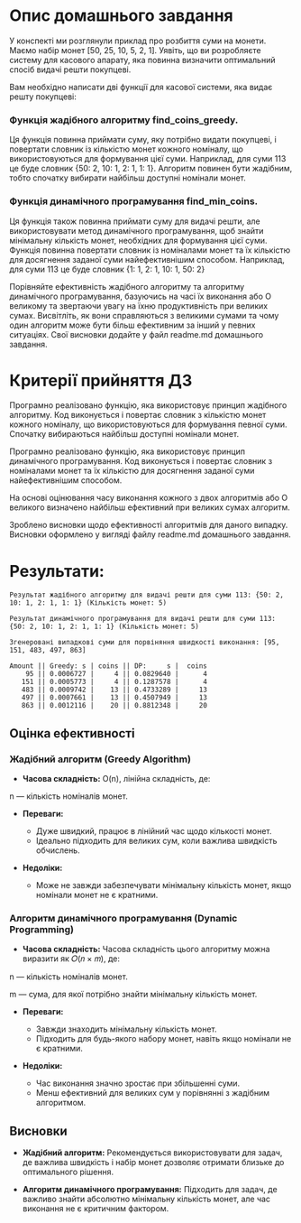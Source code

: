 # Опис домашнього завдання

У конспекті ми розглянули приклад про розбиття суми на монети. Маємо набір монет [50, 25, 10, 5, 2, 1]. Уявіть, що ви розробляєте систему для касового апарату, яка повинна визначити оптимальний спосіб видачі решти покупцеві.

Вам необхідно написати дві функції для касової системи, яка видає решту покупцеві:

### Функція жадібного алгоритму find_coins_greedy. 
Ця функція повинна приймати суму, яку потрібно видати покупцеві, і повертати словник із кількістю монет кожного номіналу, що використовуються для формування цієї суми. Наприклад, для суми 113 це буде словник {50: 2, 10: 1, 2: 1, 1: 1}. Алгоритм повинен бути жадібним, тобто спочатку вибирати найбільш доступні номінали монет.

### Функція динамічного програмування find_min_coins. 
Ця функція також повинна приймати суму для видачі решти, але використовувати метод динамічного програмування, щоб знайти мінімальну кількість монет, необхідних для формування цієї суми. Функція повинна повертати словник із номіналами монет та їх кількістю для досягнення заданої суми найефективнішим способом. Наприклад, для суми 113 це буде словник {1: 1, 2: 1, 10: 1, 50: 2}

Порівняйте ефективність жадібного алгоритму та алгоритму динамічного програмування, базуючись на часі їх виконання або О великому та звертаючи увагу на їхню продуктивність при великих сумах. Висвітліть, як вони справляються з великими сумами та чому один алгоритм може бути більш ефективним за інший у певних ситуаціях. Свої висновки додайте у файл readme.md домашнього завдання.

# Критерії прийняття ДЗ

Програмно реалізовано функцію, яка використовує принцип жадібного алгоритму. Код виконується і повертає словник з кількістю монет кожного номіналу, що використовуються для формування певної суми. Спочатку вибираються найбільш доступні номінали монет.

Програмно реалізовано функцію, яка використовує принцип динамічного програмування. Код виконується і повертає словник з номіналами монет та їх кількістю для досягнення заданої суми найефективнішим способом.

На основі оцінювання часу виконання кожного з двох алгоритмів або О великого визначено найбільш ефективний при великих сумах алгоритм.

Зроблено висновки щодо ефективності алгоритмів для даного випадку. Висновки оформлено у вигляді файлу readme.md домашнього завдання.

# Результати:

``` 
Результат жадібного алгоритму для видачі решти для суми 113: {50: 2, 10: 1, 2: 1, 1: 1} (Кількість монет: 5)

Результат динамічного програмування для видачі решти для суми 113: {50: 2, 10: 1, 2: 1, 1: 1} (Кількість монет: 5)

Згенеровані випадкові суми для порвіняння швидкості виконання: [95, 151, 483, 497, 863]

Amount || Greedy: s | сoins || DP:     s |  сoins
    95 || 0.0006727 |     4 || 0.0829640 |      4
   151 || 0.0005773 |     4 || 0.1287578 |      4
   483 || 0.0009742 |    13 || 0.4733289 |     13
   497 || 0.0007661 |    13 || 0.4507949 |     13
   863 || 0.0012116 |    20 || 0.8812348 |     20  
```

## Оцінка ефективності

### Жадібний алгоритм (Greedy Algorithm)

- **Часова складність:** O(n), лінійна складність, де:

n — кількість номіналів монет.

- **Переваги:** 
  - Дуже швидкий, працює в лінійний час щодо кількості монет.
  - Ідеально підходить для великих сум, коли важлива швидкість обчислень.

- **Недоліки:** 
  - Може не завжди забезпечувати мінімальну кількість монет, якщо номінали монет не є кратними.

### Алгоритм динамічного програмування (Dynamic Programming)

- **Часова складність:** Часова складність цього алгоритму можна виразити як 𝑂(𝑛 × 𝑚), де:

n — кількість номіналів монет.

m — сума, для якої потрібно знайти мінімальну кількість монет.

- **Переваги:** 
  - Завжди знаходить мінімальну кількість монет.
  - Підходить для будь-якого набору монет, навіть якщо номінали не є кратними.

- **Недоліки:** 
  - Час виконання значно зростає при збільшенні суми.
  - Менш ефективний для великих сум у порівнянні з жадібним алгоритмом.

## Висновки

- **Жадібний алгоритм:** Рекомендується використовувати для задач, де важлива швидкість і набір монет дозволяє отримати близьке до оптимального рішення.

- **Алгоритм динамічного програмування:** Підходить для задач, де важливо знайти абсолютно мінімальну кількість монет, але час виконання не є критичним фактором.
